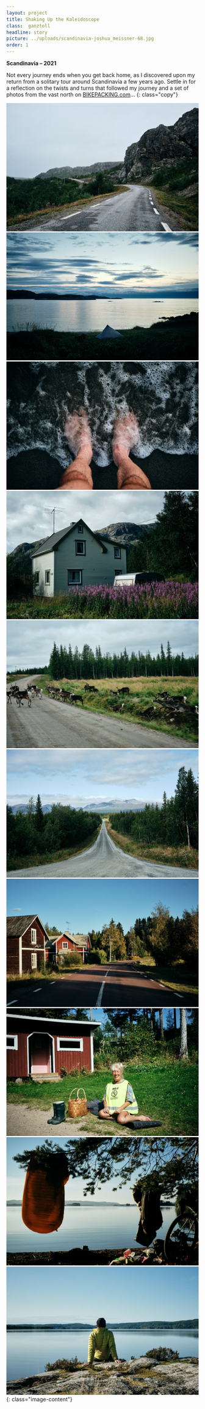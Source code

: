 ```yaml
---
layout: project
title: Shaking Up the Kaleidoscope
class:  ganztoll
headline: story
picture: ../uploads/scandinavia-joshua_meissner-68.jpg
order: 1
---
```

**Scandinavia – 2021**

Not every journey ends when you get back home, as I discovered upon my return from a solitary tour around Scandinavia a few years ago. Settle in for a reflection on the twists and turns that followed my journey and a set of photos from the vast north on <a href="https://bikepacking.com/plog/shaking-up-the-kaleidoscope/" target="_blank">BIKEPACKING.com</a>…
{: class="copy"}





![tollesbild](../uploads/scandinavia-joshua_meissner-08.jpg)
![tollesbild](../uploads/scandinavia-joshua_meissner-10.jpg)
![tollesbild](../uploads/scandinavia-joshua_meissner-12.jpg)
![tollesbild](../uploads/scandinavia-joshua_meissner-17.jpg)
![tollesbild](../uploads/scandinavia-joshua_meissner-43.jpg)
![tollesbild](../uploads/scandinavia-joshua_meissner-68.jpg)
![tollesbild](../uploads/scandinavia-joshua_meissner-98.jpg)
![tollesbild](../uploads/scandinavia-joshua_meissner-102.jpg)
![tollesbild](../uploads/scandinavia-joshua_meissner-100.jpg)
![tollesbild](../uploads/scandinavia-joshua_meissner-117.jpg)
{: class="image-content"}


